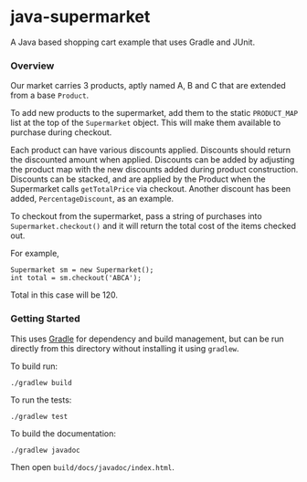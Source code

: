 # java-supermarket

A Java based shopping cart example that uses Gradle and JUnit.

### Overview

Our market carries 3 products, aptly named A, B and C that are extended from a base `Product`. 

To add new products to the supermarket, add them to the static `PRODUCT_MAP` list at the top of the `Supermarket` object. This will make them available to purchase during checkout.

Each product can have various discounts applied. Discounts should return the discounted amount when applied. Discounts can be added by adjusting the product map with the new discounts added during product construction. Discounts can be stacked, and are applied by the Product when the Supermarket calls `getTotalPrice` via checkout. Another discount has been added, `PercentageDiscount`, as an example.

To checkout from the supermarket, pass a string of purchases into `Supermarket.checkout()` and it will return the total cost of the items checked out.

For example,

```
Supermarket sm = new Supermarket();
int total = sm.checkout('ABCA');
```

Total in this case will be 120.

### Getting Started

This uses [Gradle](http://gradle.org/) for dependency and build management, but can be run directly from this directory without installing it using `gradlew`. 

To build run:

```
./gradlew build
```

To run the tests:

```
./gradlew test
```

To build the documentation:

```
./gradlew javadoc
```

Then open `build/docs/javadoc/index.html`.
